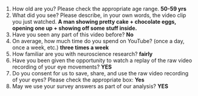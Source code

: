 1. How old are you? Please check the appropriate age range. **50-59 yrs**  
2. What did you see? Please describe, in your own words, the video clip you just watched. **A man showing pretty cake + chocolate eggs, opening one up + showing off some stuff inside.**  
3. Have you seen any part of this video before? **No**  
4. On average, how much time do you spend on YouTube? (once a day, once a week, etc.) **three times a week**  
5. How familiar are you with neuroscience research? **fairly**  
6. Have you been given the opportunity to watch a replay of the raw video recording of your eye movements? **YES**  
7. Do you consent for us to save, share, and use the raw video recording of your eyes? Please check the appropriate box: **Yes**  
8. May we use your survey answers as part of our analysis? **YES**  
